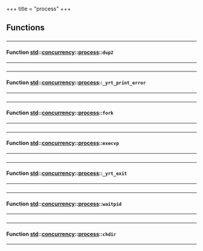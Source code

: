 +++
title = "process"
+++
## Functions

### 


_____________________
#### Function [std](./../../../std)::[concurrency](./../../../std/concurrency)::[process](./../../../std/concurrency/process)::`dup2`
_____________________
### 


_____________________
#### Function [std](./../../../std)::[concurrency](./../../../std/concurrency)::[process](./../../../std/concurrency/process)::`_yrt_print_error`
_____________________
### 


_____________________
#### Function [std](./../../../std)::[concurrency](./../../../std/concurrency)::[process](./../../../std/concurrency/process)::`fork`
_____________________
### 


_____________________
#### Function [std](./../../../std)::[concurrency](./../../../std/concurrency)::[process](./../../../std/concurrency/process)::`execvp`
_____________________
### 


_____________________
#### Function [std](./../../../std)::[concurrency](./../../../std/concurrency)::[process](./../../../std/concurrency/process)::`_yrt_exit`
_____________________
### 


_____________________
#### Function [std](./../../../std)::[concurrency](./../../../std/concurrency)::[process](./../../../std/concurrency/process)::`waitpid`
_____________________
### 


_____________________
#### Function [std](./../../../std)::[concurrency](./../../../std/concurrency)::[process](./../../../std/concurrency/process)::`chdir`
_____________________


